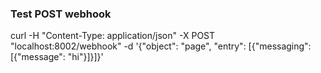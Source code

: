 ### Test POST webhook

curl -H "Content-Type: application/json" -X POST "localhost:8002/webhook" -d '{"object": "page", "entry": [{"messaging": [{"message": "hi"}]}]}'
